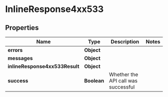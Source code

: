 # InlineResponse4xx533

## Properties
Name | Type | Description | Notes
------------ | ------------- | ------------- | -------------
**errors** | **Object** |  | 
**messages** | **Object** |  | 
**inlineResponse4xx533Result** | **Object** |  | 
**success** | **Boolean** | Whether the API call was successful | 

